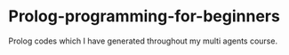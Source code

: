 # Prolog-programming-for-beginners
Prolog codes which I have generated throughout my multi agents course. 
